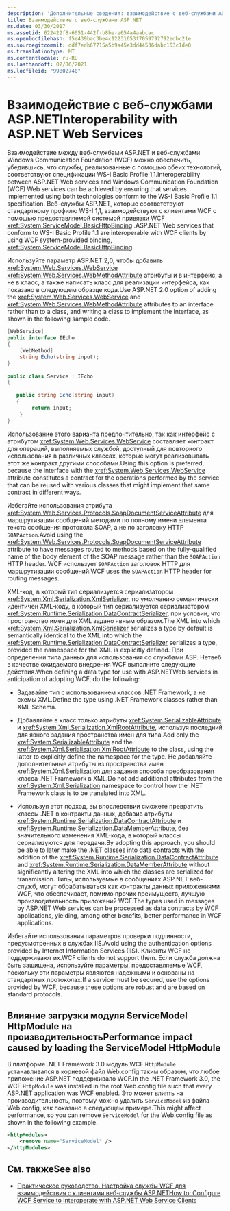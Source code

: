 ```yaml
---
description: 'Дополнительные сведения: взаимодействие с веб-службами ASP.NET'
title: Взаимодействие с веб-службами ASP.NET
ms.date: 03/30/2017
ms.assetid: 622422f8-6651-442f-b8be-e654a4aabcac
ms.openlocfilehash: f5e439bac3be4c12231653f7059792792edbc21e
ms.sourcegitcommit: ddf7edb67715a5b9a45e3dd44536dabc153c1de0
ms.translationtype: MT
ms.contentlocale: ru-RU
ms.lasthandoff: 02/06/2021
ms.locfileid: "99802740"
---
```

# <a name="interoperability-with-aspnet-web-services"></a><span data-ttu-id="78b1c-103">Взаимодействие с веб-службами ASP.NET</span><span class="sxs-lookup"><span data-stu-id="78b1c-103">Interoperability with ASP.NET Web Services</span></span>

<span data-ttu-id="78b1c-104">Взаимодействие между веб-службами ASP.NET и веб-службами Windows Communication Foundation (WCF) можно обеспечить, убедившись, что службы, реализованные с помощью обеих технологий, соответствуют спецификации WS-I Basic Profile 1,1.</span><span class="sxs-lookup"><span data-stu-id="78b1c-104">Interoperability between ASP.NET Web services and Windows Communication Foundation (WCF) Web services can be achieved by ensuring that services implemented using both technologies conform to the WS-I Basic Profile 1.1 specification.</span></span> <span data-ttu-id="78b1c-105">Веб-службы ASP.NET, которые соответствуют стандартному профилю WS-I 1,1, взаимодействуют с клиентами WCF с помощью предоставляемой системой привязки WCF <xref:System.ServiceModel.BasicHttpBinding> .</span><span class="sxs-lookup"><span data-stu-id="78b1c-105">ASP.NET Web services that conform to WS-I Basic Profile 1.1 are interoperable with WCF clients by using WCF system-provided binding, <xref:System.ServiceModel.BasicHttpBinding>.</span></span>  
  
 <span data-ttu-id="78b1c-106">Используйте параметр ASP.NET 2,0, чтобы добавить <xref:System.Web.Services.WebService> <xref:System.Web.Services.WebMethodAttribute> атрибуты и в интерфейс, а не в класс, а также написать класс для реализации интерфейса, как показано в следующем образце кода.</span><span class="sxs-lookup"><span data-stu-id="78b1c-106">Use ASP.NET 2.0 option of adding the <xref:System.Web.Services.WebService> and <xref:System.Web.Services.WebMethodAttribute> attributes to an interface rather than to a class, and writing a class to implement the interface, as shown in the following sample code.</span></span>  
  
```csharp
[WebService]  
public interface IEcho  
{  
    [WebMethod]  
    string Echo(string input);  
}  
  
public class Service : IEcho  
{  
  
   public string Echo(string input)  
   {  
        return input;  
    }  
}  
```  
  
 <span data-ttu-id="78b1c-107">Использование этого варианта предпочтительно, так как интерфейс с атрибутом <xref:System.Web.Services.WebService> составляет контракт для операций, выполняемых службой, доступный для повторного использования в различных классах, которые могут реализовывать этот же контракт другими способами.</span><span class="sxs-lookup"><span data-stu-id="78b1c-107">Using this option is preferred, because the interface with the <xref:System.Web.Services.WebService> attribute constitutes a contract for the operations performed by the service that can be reused with various classes that might implement that same contract in different ways.</span></span>  
  
 <span data-ttu-id="78b1c-108">Избегайте использования атрибута <xref:System.Web.Services.Protocols.SoapDocumentServiceAttribute> для маршрутизации сообщений методами по полному имени элемента текста сообщения протокола SOAP, а не по заголовку HTTP `SOAPAction`.</span><span class="sxs-lookup"><span data-stu-id="78b1c-108">Avoid using the <xref:System.Web.Services.Protocols.SoapDocumentServiceAttribute> attribute to have messages routed to methods based on the fully-qualified name of the body element of the SOAP message rather than the `SOAPAction` HTTP header.</span></span> <span data-ttu-id="78b1c-109">WCF использует `SOAPAction` заголовок HTTP для маршрутизации сообщений.</span><span class="sxs-lookup"><span data-stu-id="78b1c-109">WCF uses the `SOAPAction` HTTP header for routing messages.</span></span>  
  
 <span data-ttu-id="78b1c-110">XML-код, в который тип сериализуется сериализатором <xref:System.Xml.Serialization.XmlSerializer>, по умолчанию семантически идентичен XML-коду, в который тип сериализуется сериализатором <xref:System.Runtime.Serialization.DataContractSerializer>, при условии, что пространство имен для XML задано явным образом.</span><span class="sxs-lookup"><span data-stu-id="78b1c-110">The XML into which <xref:System.Xml.Serialization.XmlSerializer> serializes a type by default is semantically identical to the XML into which the <xref:System.Runtime.Serialization.DataContractSerializer> serializes a type, provided the namespace for the XML is explicitly defined.</span></span> <span data-ttu-id="78b1c-111">При определении типа данных для использования со службами ASP. Нетвеб в качестве ожидаемого внедрения WCF выполните следующие действия.</span><span class="sxs-lookup"><span data-stu-id="78b1c-111">When defining a data type for use with ASP.NETWeb services in anticipation of adopting WCF, do the following:</span></span>  
  
- <span data-ttu-id="78b1c-112">Задавайте тип с использованием классов .NET Framework, а не схемы XML.</span><span class="sxs-lookup"><span data-stu-id="78b1c-112">Define the type using .NET Framework classes rather than XML Schema.</span></span>  
  
- <span data-ttu-id="78b1c-113">Добавляйте в класс только атрибуты <xref:System.SerializableAttribute> и <xref:System.Xml.Serialization.XmlRootAttribute>, используя последний для явного задания пространства имен для типа.</span><span class="sxs-lookup"><span data-stu-id="78b1c-113">Add only the <xref:System.SerializableAttribute> and the <xref:System.Xml.Serialization.XmlRootAttribute> to the class, using the latter to explicitly define the namespace for the type.</span></span> <span data-ttu-id="78b1c-114">Не добавляйте дополнительные атрибуты из пространства имен <xref:System.Xml.Serialization> для задания способа преобразования класса .NET Framework в XML.</span><span class="sxs-lookup"><span data-stu-id="78b1c-114">Do not add additional attributes from the <xref:System.Xml.Serialization> namespace to control how the .NET Framework class is to be translated into XML.</span></span>  
  
- <span data-ttu-id="78b1c-115">Используя этот подход, вы впоследствии сможете превратить классы .NET в контракты данных, добавив атрибуты <xref:System.Runtime.Serialization.DataContractAttribute> и <xref:System.Runtime.Serialization.DataMemberAttribute>, без значительного изменения XML-кода, в который классы сериализуются для передачи.</span><span class="sxs-lookup"><span data-stu-id="78b1c-115">By adopting this approach, you should be able to later make the .NET classes into data contracts with the addition of the <xref:System.Runtime.Serialization.DataContractAttribute> and <xref:System.Runtime.Serialization.DataMemberAttribute> without significantly altering the XML into which the classes are serialized for transmission.</span></span> <span data-ttu-id="78b1c-116">Типы, используемые в сообщениях ASP.NET веб-служб, могут обрабатываться как контракты данных приложениями WCF, что обеспечивает, помимо прочих преимуществ, лучшую производительность приложений WCF.</span><span class="sxs-lookup"><span data-stu-id="78b1c-116">The types used in messages by ASP.NET Web services can be processed as data contracts by WCF applications, yielding, among other benefits, better performance in WCF applications.</span></span>  
  
 <span data-ttu-id="78b1c-117">Избегайте использования параметров проверки подлинности, предусмотренных в службах IIS.</span><span class="sxs-lookup"><span data-stu-id="78b1c-117">Avoid using the authentication options provided by Internet Information Services (IIS).</span></span> <span data-ttu-id="78b1c-118">Клиенты WCF не поддерживают их.</span><span class="sxs-lookup"><span data-stu-id="78b1c-118">WCF clients do not support them.</span></span> <span data-ttu-id="78b1c-119">Если служба должна быть защищена, используйте параметры, предоставляемые WCF, поскольку эти параметры являются надежными и основаны на стандартных протоколах.</span><span class="sxs-lookup"><span data-stu-id="78b1c-119">If a service must be secured, use the options provided by WCF, because these options are robust and are based on standard protocols.</span></span>  
  
## <a name="performance-impact-caused-by-loading-the-servicemodel-httpmodule"></a><span data-ttu-id="78b1c-120">Влияние загрузки модуля ServiceModel HttpModule на производительность</span><span class="sxs-lookup"><span data-stu-id="78b1c-120">Performance impact caused by loading the ServiceModel HttpModule</span></span>  

 <span data-ttu-id="78b1c-121">В платформе .NET Framework 3.0 модуль WCF `HttpModule` устанавливался в корневой файл Web.config таким образом, что любое приложение ASP.NET поддерживало WCF.</span><span class="sxs-lookup"><span data-stu-id="78b1c-121">In the .NET Framework 3.0, the WCF `HttpModule` was installed in the root Web.config file such that every ASP.NET application was WCF enabled.</span></span> <span data-ttu-id="78b1c-122">Это может влиять на производительность, поэтому можно удалить `ServiceModel` из файла Web.config, как показано в следующем примере.</span><span class="sxs-lookup"><span data-stu-id="78b1c-122">This might affect performance, so you can remove `ServiceModel` for the Web.config file as shown in the following example.</span></span>  
  
```xml  
<httpModules>  
    <remove name="ServiceModel" />  
</httpModules>
```  
  
## <a name="see-also"></a><span data-ttu-id="78b1c-123">См. также</span><span class="sxs-lookup"><span data-stu-id="78b1c-123">See also</span></span>

- [<span data-ttu-id="78b1c-124">Практическое руководство. Настройка службы WCF для взаимодействия с клиентами веб-службы ASP.NET</span><span class="sxs-lookup"><span data-stu-id="78b1c-124">How to: Configure WCF Service to Interoperate with ASP.NET Web Service Clients</span></span>](config-wcf-service-with-aspnet-web-service.md)
